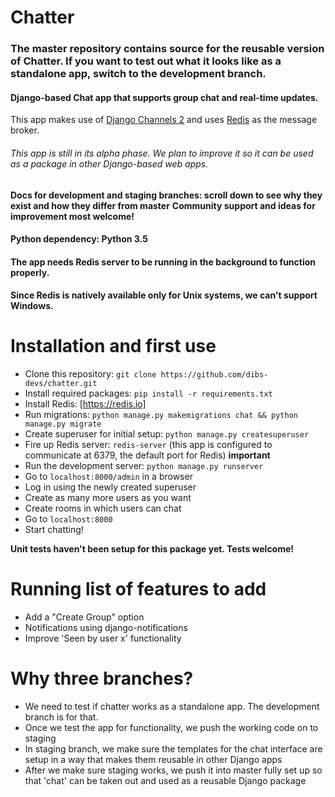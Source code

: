 # Chatter

### The master repository contains source for the reusable version of Chatter. If you want to test out what it looks like as a standalone app, switch to the development branch.

#### Django-based Chat app that supports group chat and real-time updates.

This app makes use of [Django Channels 2](http://channels.readthedocs.io) and uses
[Redis](https://redis.io/) as the message broker. 

###### This app is still in its alpha phase. We plan to improve it so it can be used as a package in other Django-based web apps.  

**Docs for development and staging branches: scroll down to see why they exist and how they differ from master**
**Community support and ideas for improvement most welcome!**

#### Python dependency: Python 3.5

#### The app needs Redis server to be running in the background to function properly.
#### Since Redis is natively available only for Unix systems, we can't support Windows.  

# Installation and first use

* Clone this repository: `git clone https://github.com/dibs-devs/chatter.git`
* Install required packages: `pip install -r requirements.txt`
* Install Redis: [https://redis.io]
* Run migrations: `python manage.py makemigrations chat && python manage.py migrate`
* Create superuser for initial setup: `python manage.py createsuperuser`
* Fire up Redis server: `redis-server` 
  (this app is configured to communicate at 6379, the default
  port for Redis) **important**
* Run the development server: `python manage.py runserver`
* Go to `localhost:8000/admin` in a browser
* Log in using the newly created superuser
* Create as many more users as you want
* Create rooms in which users can chat
* Go to `localhost:8000` 
* Start chatting!


**Unit tests haven't been setup for this package yet. Tests welcome!**


# Running list of features to add

* Add a "Create Group" option
* Notifications using django-notifications
* Improve 'Seen by user x' functionality

# Why three branches?
* We need to test if chatter works as a standalone app. The development branch is for that. 
* Once we test the app for functionality, we push the working code on to staging
* In staging branch, we make sure the templates for the chat interface are setup in a way that makes them reusable in other Django apps
* After we make sure staging works, we push it into master fully set up so that 'chat' can be taken out and used as a reusable Django package
